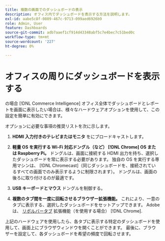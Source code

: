 ```yaml
---
title: 複数の画面でのダッシュボードの表示
description: オフィス内でダッシュボードを表示する方法を説明します。
exl-id: aabe5c8f-0809-467c-9713-099aed6926b9
role: Admin, User
feature: Dashboards
source-git-commit: adb7aaef1cf914d43348abf5c7e4bec7c51bed0c
workflow-type: tm+mt
source-wordcount: '227'
ht-degree: 0%

---
```


# オフィスの周りにダッシュボードを表示する

の場合 [!DNL Commerce Intelligence] オフィス全体でダッシュボードとレポートを画面に表示したい場合は、様々なハードウェアオプションを使用して、この設定を簡単に有効にできます。

オプションに必要な事項の推奨リストを次に示します。

1. **HDMI 入力付きのテレビまたはモニタ** をにブロードキャストします。

1. **軽量 OS を実行する Wi-Fi 対応ドングル（など） [!DNL Chrome] OS または Raspberry Pi。** ドングルは、画面に接続する HDMI 出力を持ち、選択したダッシュボードを常に表示する必要があります。 独自の OS を実行する専用マシンは、 [!DNL Chromecast]（同じダッシュボードを、接続されているすべての画面でのみ表示するように制限されます）。 ドングルは、画面の後ろに取り付けるのが最適です。

1. **USB キーボードとマウス** ドングルを制御する。

1. **複数のタブ間を一度に回転させるブラウザー拡張機能。** これにより、一意のタブに表示する、選択したダッシュボードをセットアップできます。 Adobeは、 [リボルバータブ](https://chrome.google.com/webstore/detail/revolver-tabs/dlknooajieciikpedpldejhhijacnbda?hl=en) 拡張機能（を使用する場合） [!DNL Chrome].

上記のハードウェアを使用したら、各タブに表示する特定のダッシュボードを使用して、画面上にブラウザウィンドウを開くことができます。 最後に、ブラウザーを設定して、各ダッシュボードを希望の頻度で回転させます。
